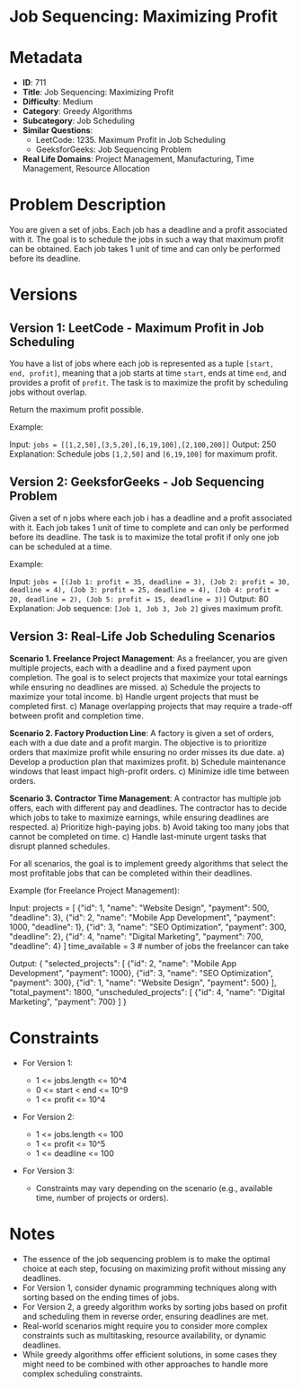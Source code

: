 # Job Sequencing: Maximizing Profit

# Metadata

- **ID**: 711
- **Title**: Job Sequencing: Maximizing Profit
- **Difficulty**: Medium
- **Category**: Greedy Algorithms
- **Subcategory**: Job Scheduling
- **Similar Questions**:
  - LeetCode: 1235. Maximum Profit in Job Scheduling
  - GeeksforGeeks: Job Sequencing Problem
- **Real Life Domains**: Project Management, Manufacturing, Time Management, Resource Allocation

# Problem Description

You are given a set of jobs. Each job has a deadline and a profit associated with it. The goal is to schedule the jobs in such a way that maximum profit can be obtained. Each job takes 1 unit of time and can only be performed before its deadline.

# Versions

## Version 1: LeetCode - Maximum Profit in Job Scheduling

You have a list of jobs where each job is represented as a tuple `[start, end, profit]`, meaning that a job starts at time `start`, ends at time `end`, and provides a profit of `profit`. The task is to maximize the profit by scheduling jobs without overlap.

Return the maximum profit possible.

Example:

Input: `jobs = [[1,2,50],[3,5,20],[6,19,100],[2,100,200]]`
Output: 250
Explanation: Schedule jobs `[1,2,50]` and `[6,19,100]` for maximum profit.

## Version 2: GeeksforGeeks - Job Sequencing Problem

Given a set of n jobs where each job i has a deadline and a profit associated with it. Each job takes 1 unit of time to complete and can only be performed before its deadline. The task is to maximize the total profit if only one job can be scheduled at a time.

Example:

Input: `jobs = [(Job 1: profit = 35, deadline = 3), (Job 2: profit = 30, deadline = 4), (Job 3: profit = 25, deadline = 4), (Job 4: profit = 20, deadline = 2), (Job 5: profit = 15, deadline = 3)]`
Output: 80
Explanation: Job sequence: `[Job 1, Job 3, Job 2]` gives maximum profit.

## Version 3: Real-Life Job Scheduling Scenarios

**Scenario 1. Freelance Project Management**: As a freelancer, you are given multiple projects, each with a deadline and a fixed payment upon completion. The goal is to select projects that maximize your total earnings while ensuring no deadlines are missed.
   a) Schedule the projects to maximize your total income.
   b) Handle urgent projects that must be completed first.
   c) Manage overlapping projects that may require a trade-off between profit and completion time.

**Scenario 2. Factory Production Line**: A factory is given a set of orders, each with a due date and a profit margin. The objective is to prioritize orders that maximize profit while ensuring no order misses its due date.
   a) Develop a production plan that maximizes profit.
   b) Schedule maintenance windows that least impact high-profit orders.
   c) Minimize idle time between orders.

**Scenario 3. Contractor Time Management**: A contractor has multiple job offers, each with different pay and deadlines. The contractor has to decide which jobs to take to maximize earnings, while ensuring deadlines are respected.
   a) Prioritize high-paying jobs.
   b) Avoid taking too many jobs that cannot be completed on time.
   c) Handle last-minute urgent tasks that disrupt planned schedules.

For all scenarios, the goal is to implement greedy algorithms that select the most profitable jobs that can be completed within their deadlines.

Example (for Freelance Project Management):

Input:
projects = [
{"id": 1, "name": "Website Design", "payment": 500, "deadline": 3},
{"id": 2, "name": "Mobile App Development", "payment": 1000, "deadline": 1},
{"id": 3, "name": "SEO Optimization", "payment": 300, "deadline": 2},
{"id": 4, "name": "Digital Marketing", "payment": 700, "deadline": 4}
]
time_available = 3 # number of jobs the freelancer can take

Output:
{
"selected_projects": [
{"id": 2, "name": "Mobile App Development", "payment": 1000},
{"id": 3, "name": "SEO Optimization", "payment": 300},
{"id": 1, "name": "Website Design", "payment": 500}
],
"total_payment": 1800,
"unscheduled_projects": [
{"id": 4, "name": "Digital Marketing", "payment": 700}
]
}

# Constraints

- For Version 1:

  - 1 <= jobs.length <= 10^4
  - 0 <= start < end <= 10^9
  - 1 <= profit <= 10^4

- For Version 2:

  - 1 <= jobs.length <= 100
  - 1 <= profit <= 10^5
  - 1 <= deadline <= 100

- For Version 3:
  - Constraints may vary depending on the scenario (e.g., available time, number of projects or orders).

# Notes

- The essence of the job sequencing problem is to make the optimal choice at each step, focusing on maximizing profit without missing any deadlines.
- For Version 1, consider dynamic programming techniques along with sorting based on the ending times of jobs.
- For Version 2, a greedy algorithm works by sorting jobs based on profit and scheduling them in reverse order, ensuring deadlines are met.
- Real-world scenarios might require you to consider more complex constraints such as multitasking, resource availability, or dynamic deadlines.
- While greedy algorithms offer efficient solutions, in some cases they might need to be combined with other approaches to handle more complex scheduling constraints.
